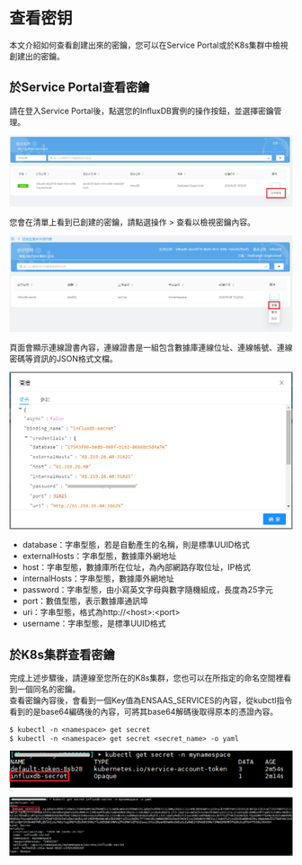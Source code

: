 # 查看密钥

本文介紹如何查看創建出來的密鑰，您可以在Service Portal或於K8s集群中檢視創建出的密鑰。

## 於Service Portal查看密鑰

請在登入Service Portal後，點選您的InfluxDB實例的操作按鈕，並選擇密鑰管理。

![Secret](./images/secret1.PNG)

您會在清單上看到已創建的密鑰，請點選操作 > 查看以檢視密鑰內容。

![Secret](./images/secret4.PNG)

頁面會顯示連線證書內容，連線證書是一組包含數據庫連線位址、連線帳號、連線密碼等資訊的JSON格式文檔。

![Secret](./images/secret5.PNG)

 * database：字串型態，若是自動產生的名稱，則是標準UUID格式
 * externalHosts：字串型態，數據庫外網地址
 * host：字串型態，數據庫所在位址，為內部網路存取位址，IP格式
 * internalHosts：字串型態，數據庫外網地址
 * password：字串型態，由小寫英文字母與數字隨機組成，長度為25字元
 * port：數值型態，表示數據庫通訊埠
 * uri：字串型態，格式為http://\<host\>:\<port\>
 * username：字串型態，是標準UUID格式

## 於K8s集群查看密鑰

完成上述步驟後，請連線至您所在的K8s集群，您也可以在所指定的命名空間裡看到一個同名的密鑰。<br>
查看密鑰內容後，會看到一個Key值為ENSAAS_SERVICES的內容，從kubctl指令看到的是base64編碼後的內容，可將其base64解碼後取得原本的憑證內容。

```shell
$ kubectl -n <namespace> get secret
$ kubectl -n <namespace> get secret <secret_name> -o yaml
```

![Secret](./images/secret6.PNG)

![Secret](./images/secret7.PNG)
